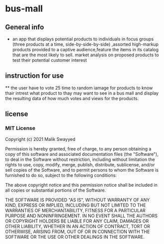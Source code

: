 # bus-mall

## General info

* an app that displays potential products to individuals in focus groups (three products at a time, side-by-side-by-side) ,assorted high-markup products provided to a captive audience,feature  the items in its catalog that are the most likely to sell.
  market analysis on proposed products to test their potential customer interest


## instruction for use

** the user have to vote 25 time to random iamage for products to know thair intrest what product to thay may want to see in a bus mall
and display the resulting data of how much votes and views for the products.


## license


### **MIT License**


Copyright (c) 2021 Malik Swayyed

Permission is hereby granted, free of charge, to any person obtaining a copy
of this software and associated documentation files (the "Software"), to deal
in the Software without restriction, including without limitation the rights
to use, copy, modify, merge, publish, distribute, sublicense, and/or sell
copies of the Software, and to permit persons to whom the Software is
furnished to do so, subject to the following conditions:

The above copyright notice and this permission notice shall be included in all
copies or substantial portions of the Software.

THE SOFTWARE IS PROVIDED "AS IS", WITHOUT WARRANTY OF ANY KIND, EXPRESS OR
IMPLIED, INCLUDING BUT NOT LIMITED TO THE WARRANTIES OF MERCHANTABILITY,
FITNESS FOR A PARTICULAR PURPOSE AND NONINFRINGEMENT. IN NO EVENT SHALL THE
AUTHORS OR COPYRIGHT HOLDERS BE LIABLE FOR ANY CLAIM, DAMAGES OR OTHER
LIABILITY, WHETHER IN AN ACTION OF CONTRACT, TORT OR OTHERWISE, ARISING FROM,
OUT OF OR IN CONNECTION WITH THE SOFTWARE OR THE USE OR OTHER DEALINGS IN THE
SOFTWARE.
